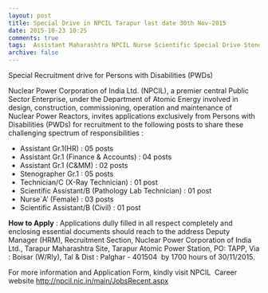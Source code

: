 ```yaml
---
layout: post
title: Special Drive in NPCIL Tarapur last date 30th Nov-2015   
date: 2015-10-23 10:25
comments: true
tags:  Assistant Maharashtra NPCIL Nurse Scientific Special Drive Steno Technician 
archive: false
---
```

Special Recruitment drive for Persons with Disabilities (PWDs)

Nuclear Power Corporation of India Ltd. (NPCIL), a premier central Public Sector Enterprise, under the Department of Atomic Energy involved in design, construction, commissioning, operation and maintenance of Nuclear Power Reactors, invites applications exclusively from Persons with Disabilities (PWDs) for recruitment to the following posts to share these challenging spectrum of responsibilities :

- Assistant Gr.1(HR) : 05 posts
- Assistant Gr.1 (Finance & Accounts) : 04 posts
- Assistant Gr.1 (C&MM) : 02 posts
- Stenographer Gr.1 : 05 posts
- Technician/C (X-Ray Technician) : 01 post
- Scientific Assistant/B (Pathology Lab Technician) : 01 post
- Nurse`A’ (Female) : 03 posts
- Scientific Assistant/B (Civil) : 01 post 

**How to Apply** : Applications dully filled in all respect completely and enclosing essential documents should reach to the address Deputy Manager (HRM), Recruitment Section, Nuclear Power Corporation of India Ltd., Tarapur Maharashtra Site, Tarapur Atomic Power Station, PO: TAPP, Via : Boisar (W/Rly), Tal & Dist : Palghar - 401504  by 1700 hours of 30/11/2015.

For more information and Application Form, kindly visit NPCIL  Career website <http://npcil.nic.in/main/JobsRecent.aspx>




